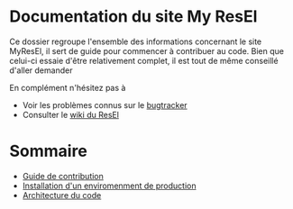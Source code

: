 Documentation du site My ResEl
==============================

Ce dossier regroupe l'ensemble des informations concernant le site MyResEl, il
sert de guide pour commencer à contribuer au code. Bien que celui-ci essaie
d'être relativement complet, il est tout de même conseillé d'aller demander

En complément n'hésitez pas à
* Voir les problèmes connus sur le [bugtracker](https://git.resel.fr/resel/myresel/issues)
* Consulter le [wiki du ResEl](https://wiki.resel.fr)

# Sommaire
* [Guide de contribution](CONTRIBUTING.md)
* [Installation d'un enviromenment de production](Installation.md)
* [Architecture du code](Architecture.md)
